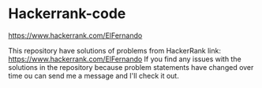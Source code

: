 # Hackerrank-code
https://www.hackerrank.com/ElFernando

This repository have solutions of problems from HackerRank link: https://www.hackerrank.com/ElFernando
If you find any issues with the solutions in the repository because problem statements have changed over time ou can send me a message and I'll check it out.

